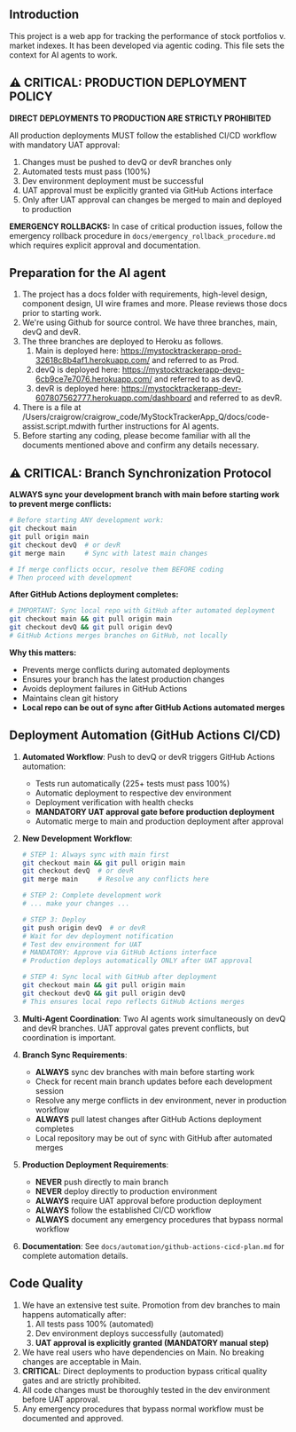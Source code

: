 ## Introduction
This project is a web app for tracking the performance of stock portfolios v. market indexes. It has been developed via agentic coding. This file sets the context for AI agents to work. 

## ⚠️ CRITICAL: PRODUCTION DEPLOYMENT POLICY
**DIRECT DEPLOYMENTS TO PRODUCTION ARE STRICTLY PROHIBITED**

All production deployments MUST follow the established CI/CD workflow with mandatory UAT approval:
1. Changes must be pushed to devQ or devR branches only
2. Automated tests must pass (100%)
3. Dev environment deployment must be successful
4. UAT approval must be explicitly granted via GitHub Actions interface
5. Only after UAT approval can changes be merged to main and deployed to production

**EMERGENCY ROLLBACKS:** In case of critical production issues, follow the emergency rollback procedure in `docs/emergency_rollback_procedure.md` which requires explicit approval and documentation.

## Preparation for the AI agent
1. The project has a docs folder with requirements, high-level design, component design, UI wire frames and more. Please reviews those docs prior to starting work. 
2. We're using Github for source control. We have three branches, main, devQ and devR. 
3. The three branches are deployed to Heroku as follows.
    1. Main is deployed here: https://mystocktrackerapp-prod-32618c8b4af1.herokuapp.com/
    and referred to as Prod. 
    2. devQ is deployed here: https://mystocktrackerapp-devq-6cb9ce7e7076.herokuapp.com/ and referred to as devQ. 
    3. devR is deployed here: https://mystocktrackerapp-devr-607807562777.herokuapp.com/dashboard and referred to as devR.
4. There is a file at /Users/craigrow/craigrow_code/MyStockTrackerApp_Q/docs/code-assist.script.mdwith further instructions for AI agents. 
5. Before starting any coding, please become familiar with all the documents mentioned above and confirm any details necessary.

## ⚠️ CRITICAL: Branch Synchronization Protocol
**ALWAYS sync your development branch with main before starting work to prevent merge conflicts:**

```bash
# Before starting ANY development work:
git checkout main
git pull origin main
git checkout devQ  # or devR
git merge main     # Sync with latest main changes

# If merge conflicts occur, resolve them BEFORE coding
# Then proceed with development
```

**After GitHub Actions deployment completes:**
```bash
# IMPORTANT: Sync local repo with GitHub after automated deployment
git checkout main && git pull origin main
git checkout devQ && git pull origin devQ
# GitHub Actions merges branches on GitHub, not locally
```

**Why this matters:**
- Prevents merge conflicts during automated deployments
- Ensures your branch has the latest production changes
- Avoids deployment failures in GitHub Actions
- Maintains clean git history
- **Local repo can be out of sync after GitHub Actions automated merges**

## Deployment Automation (GitHub Actions CI/CD)
1. **Automated Workflow**: Push to devQ or devR triggers GitHub Actions automation:
   - Tests run automatically (225+ tests must pass 100%)
   - Automatic deployment to respective dev environment
   - Deployment verification with health checks
   - **MANDATORY UAT approval gate before production deployment**
   - Automatic merge to main and production deployment after approval

2. **New Development Workflow**:
   ```bash
   # STEP 1: Always sync with main first
   git checkout main && git pull origin main
   git checkout devQ  # or devR
   git merge main     # Resolve any conflicts here
   
   # STEP 2: Complete development work
   # ... make your changes ...
   
   # STEP 3: Deploy
   git push origin devQ  # or devR
   # Wait for dev deployment notification
   # Test dev environment for UAT
   # MANDATORY: Approve via GitHub Actions interface
   # Production deploys automatically ONLY after UAT approval
   
   # STEP 4: Sync local with GitHub after deployment
   git checkout main && git pull origin main
   git checkout devQ && git pull origin devQ
   # This ensures local repo reflects GitHub Actions merges
   ```

3. **Multi-Agent Coordination**: Two AI agents work simultaneously on devQ and devR branches. UAT approval gates prevent conflicts, but coordination is important.

4. **Branch Sync Requirements**: 
   - **ALWAYS** sync dev branches with main before starting work
   - Check for recent main branch updates before each development session
   - Resolve any merge conflicts in dev environment, never in production workflow
   - **ALWAYS** pull latest changes after GitHub Actions deployment completes
   - Local repository may be out of sync with GitHub after automated merges

5. **Production Deployment Requirements**:
   - **NEVER** push directly to main branch
   - **NEVER** deploy directly to production environment
   - **ALWAYS** require UAT approval before production deployment
   - **ALWAYS** follow the established CI/CD workflow
   - **ALWAYS** document any emergency procedures that bypass normal workflow

6. **Documentation**: See `docs/automation/github-actions-cicd-plan.md` for complete automation details.

## Code Quality
1. We have an extensive test suite. Promotion from dev branches to main happens automatically after:
    1. All tests pass 100% (automated)
    2. Dev environment deploys successfully (automated)
    3. **UAT approval is explicitly granted (MANDATORY manual step)**
2. We have real users who have dependencies on Main. No breaking changes are acceptable in Main.
3. **CRITICAL**: Direct deployments to production bypass critical quality gates and are strictly prohibited.
4. All code changes must be thoroughly tested in the dev environment before UAT approval.
5. Any emergency procedures that bypass normal workflow must be documented and approved.



